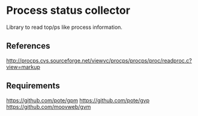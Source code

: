Process status collector
========================

Library to read top/ps like process information.

References
----------
http://procps.cvs.sourceforge.net/viewvc/procps/procps/proc/readproc.c?view=markup

Requirements
------------ 
https://github.com/pote/gpm
https://github.com/pote/gvp
https://github.com/moovweb/gvm

